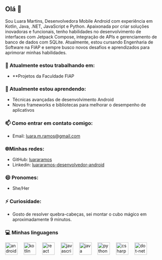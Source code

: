 ## Olá 👋

Sou Luara Martins, Desenvolvedora Mobile Android com experiência em Kotlin, Java, .NET, JavaScript e Python. Apaixonada por criar soluções inovadoras e funcionais, tenho habilidades no desenvolvimento de interfaces com Jetpack Compose, integração de APIs e gerenciamento de banco de dados com SQLite. Atualmente, estou cursando Engenharia de Software na FIAP e sempre busco novos desafios e aprendizados para aprimorar minhas habilidades.

### 🔭 Atualmente estou trabalhando em:
- **Projetos da Faculdade FIAP


### 🌱 Atualmente estou aprendendo:
- Técnicas avançadas de desenvolvimento Android
- Novos frameworks e bibliotecas para melhorar o desempenho de aplicativos

### 📫 Como entrar em contato comigo:
- Email: luara.m.ramos@gmail.com

### 🌐Minhas redes:
- GitHub: [luararamos](https://github.com/luararamos)
- Linkedin: [luararamos-desenvolvedor-android](https://www.linkedin.com/in/luararamos-desenvolvedor-android/)

### 😄 Pronomes:
- She/Her

### ⚡ Curiosidade:
- Gosto de resolver quebra-cabeças, sei montar o cubo mágico em aproximadamente 9 minutos.

### 💻 Minhas linguagens
<div align="left">
  <img src="https://cdn.jsdelivr.net/gh/devicons/devicon/icons/android/android-original.svg" height="40" alt="android logo"  />
  <img width="12" />
  <img src="https://cdn.jsdelivr.net/gh/devicons/devicon/icons/kotlin/kotlin-original.svg" height="40" alt="kotlin logo"  />
  <img width="12" />
  <img src="https://cdn.jsdelivr.net/gh/devicons/devicon/icons/react/react-original.svg" height="40" alt="react logo"  />
  <img width="12" />
  <img src="https://cdn.jsdelivr.net/gh/devicons/devicon/icons/javascript/javascript-original.svg" height="40" alt="javascript logo"  />
  <img width="12" />
  <img src="https://cdn.jsdelivr.net/gh/devicons/devicon/icons/java/java-original.svg" height="40" alt="java logo"  />
  <img width="12" />
  <img src="https://cdn.jsdelivr.net/gh/devicons/devicon/icons/python/python-original.svg" height="40" alt="python logo"  />
  <img width="12" />
  <img src="https://cdn.jsdelivr.net/gh/devicons/devicon/icons/csharp/csharp-original.svg" height="40" alt="csharp logo"  />
  <img width="12" />
  <img src="https://cdn.jsdelivr.net/gh/devicons/devicon/icons/dot-net/dot-net-original.svg" height="40" alt="dot-net logo"  />
</div>

###
